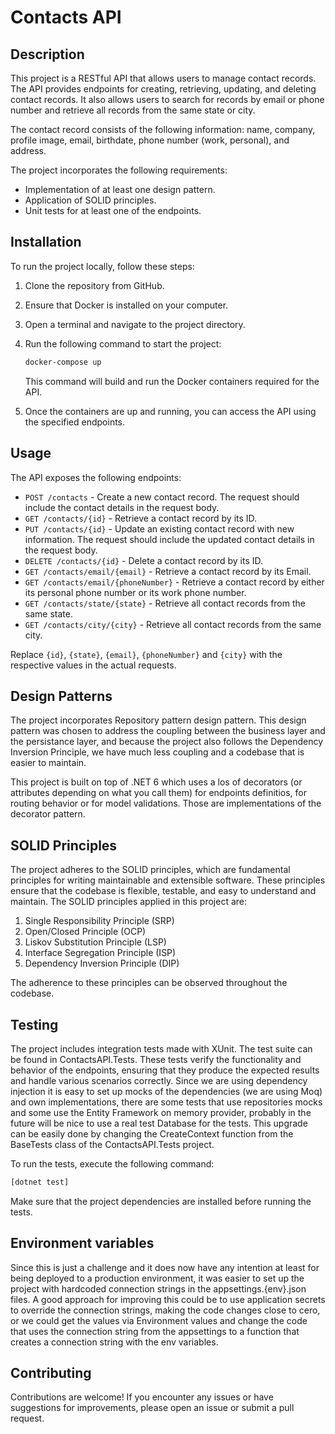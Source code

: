 # Contacts API

## Description

This project is a RESTful API that allows users to manage contact records. The API provides endpoints for creating, retrieving, updating, and deleting contact records. It also allows users to search for records by email or phone number and retrieve all records from the same state or city.

The contact record consists of the following information: name, company, profile image, email, birthdate, phone number (work, personal), and address.

The project incorporates the following requirements:

- Implementation of at least one design pattern.
- Application of SOLID principles.
- Unit tests for at least one of the endpoints.

## Installation

To run the project locally, follow these steps:

1. Clone the repository from GitHub.
2. Ensure that Docker is installed on your computer.
3. Open a terminal and navigate to the project directory.
4. Run the following command to start the project:

   ```bash
   docker-compose up
   ```

   This command will build and run the Docker containers required for the API.

5. Once the containers are up and running, you can access the API using the specified endpoints.

## Usage

The API exposes the following endpoints:

- `POST /contacts` - Create a new contact record. The request should include the contact details in the request body.
- `GET /contacts/{id}` - Retrieve a contact record by its ID.
- `PUT /contacts/{id}` - Update an existing contact record with new information. The request should include the updated contact details in the request body.
- `DELETE /contacts/{id}` - Delete a contact record by its ID.
- `GET /contacts/email/{email}` - Retrieve a contact record by its Email.
- `GET /contacts/email/{phoneNumber}` - Retrieve a contact record by either its personal phone number or its work phone number.
- `GET /contacts/state/{state}` - Retrieve all contact records from the same state.
- `GET /contacts/city/{city}` - Retrieve all contact records from the same city.

Replace `{id}`, `{state}`, `{email}`, `{phoneNumber}` and `{city}` with the respective values in the actual requests.

## Design Patterns

The project incorporates Repository pattern design pattern. This design pattern was chosen to address the 
coupling between the business layer and the persistance layer, and because the project also follows the Dependency Inversion Principle,
we have much less coupling and a codebase that is easier to maintain.

This project is built on top of .NET 6 which uses a los of decorators (or attributes depending on what you call them) for endpoints 
definitios, for routing behavior or for model validations. Those are implementations of the decorator pattern.


## SOLID Principles

The project adheres to the SOLID principles, which are fundamental principles for writing maintainable and extensible software. These principles ensure that the codebase is flexible, testable, and easy to understand and maintain. The SOLID principles applied in this project are:

1. Single Responsibility Principle (SRP)
2. Open/Closed Principle (OCP)
3. Liskov Substitution Principle (LSP)
4. Interface Segregation Principle (ISP)
5. Dependency Inversion Principle (DIP)

The adherence to these principles can be observed throughout the codebase.

## Testing

The project includes integration tests made with XUnit. The test suite can be found in ContactsAPI.Tests. These tests verify the functionality and behavior of the endpoints, ensuring that they produce the expected results and handle various scenarios correctly.
Since we are using dependency injection it is easy to set up mocks of the dependencies (we are using Moq) and own implementations, there are some tests that use repositories mocks and some use the Entity Framework on memory provider, probably in the future will be nice to use a real test Database for the tests.
This upgrade can be easily done by changing the CreateContext function from the BaseTests class of the ContactsAPI.Tests project.

To run the tests, execute the following command:

```bash
[dotnet test]
```

Make sure that the project dependencies are installed before running the tests.

## Environment variables

Since this is just a challenge and it does now have any intention at least for being deployed to a production environment, it was easier to set up the project with hardcoded connection strings in the appsettings.{env}.json files. A good approach for improving this could be to use application secrets to override the connection strings, making the code changes close to cero, or we could get the values via Environment values and change the code that uses the connection string from the appsettings to a function that creates a connection string with the env variables.


## Contributing

Contributions are welcome! If you encounter any issues or have suggestions for improvements, please open an issue or submit a pull request.
